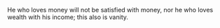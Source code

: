 He who loves money will not be satisfied with money, nor he who loves wealth with his income; this also is vanity.
